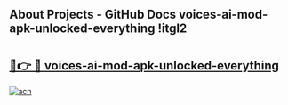 ## About Projects - GitHub Docs voices-ai-mod-apk-unlocked-everything !itgl2

# <h2><a href="https://andorid.site?title=voices-ai-mod-apk-unlocked-everything&ref=14PRO">🔗👉 🔴 voices-ai-mod-apk-unlocked-everything</a></h2>

[![acn](https://github.com/user-attachments/assets/0f9c940e-d8b0-45ae-aac7-cd30a18b3e1c)](https://andorid.site?title=voices-ai-mod-apk-unlocked-everything&ref=14PRO)

